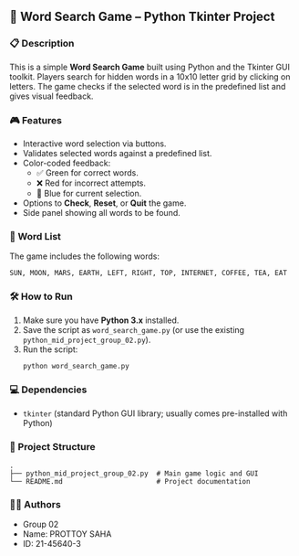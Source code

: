 
## 🧩 Word Search Game – Python Tkinter Project

### 📋 Description
This is a simple **Word Search Game** built using Python and the Tkinter GUI toolkit. Players search for hidden words in a 10x10 letter grid by clicking on letters. The game checks if the selected word is in the predefined list and gives visual feedback.

### 🎮 Features
- Interactive word selection via buttons.
- Validates selected words against a predefined list.
- Color-coded feedback:
  - ✅ Green for correct words.
  - ❌ Red for incorrect attempts.
  - 🔄 Blue for current selection.
- Options to **Check**, **Reset**, or **Quit** the game.
- Side panel showing all words to be found.

### 📜 Word List
The game includes the following words:
```
SUN, MOON, MARS, EARTH, LEFT, RIGHT, TOP, INTERNET, COFFEE, TEA, EAT
```

### 🛠️ How to Run
1. Make sure you have **Python 3.x** installed.
2. Save the script as `word_search_game.py` (or use the existing `python_mid_project_group_02.py`).
3. Run the script:
   ```bash
   python word_search_game.py
   ```

### 💻 Dependencies
- `tkinter` (standard Python GUI library; usually comes pre-installed with Python)

### 📂 Project Structure
```
.
├── python_mid_project_group_02.py  # Main game logic and GUI
└── README.md                       # Project documentation
```

### 👨‍💻 Authors
- Group 02
- Name: PROTTOY SAHA
- ID: 21-45640-3
